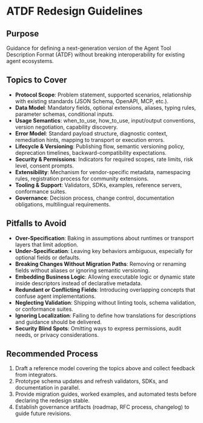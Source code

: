 # ATDF Redesign Guidelines

## Purpose
Guidance for defining a next-generation version of the Agent Tool Description Format (ATDF) without breaking interoperability for existing agent ecosystems.

## Topics to Cover
- **Protocol Scope**: Problem statement, supported scenarios, relationship with existing standards (JSON Schema, OpenAPI, MCP, etc.).
- **Data Model**: Mandatory fields, optional extensions, aliases, typing rules, parameter schemas, conditional inputs.
- **Usage Semantics**: when_to_use, how_to_use, input/output conventions, version negotiation, capability discovery.
- **Error Model**: Standard payload structure, diagnostic context, remediation hints, mapping to transport or execution errors.
- **Lifecycle & Versioning**: Publishing flow, semantic versioning policy, deprecation timelines, backward-compatibility expectations.
- **Security & Permissions**: Indicators for required scopes, rate limits, risk level, consent prompts.
- **Extensibility**: Mechanism for vendor-specific metadata, namespacing rules, registration process for community extensions.
- **Tooling & Support**: Validators, SDKs, examples, reference servers, conformance suites.
- **Governance**: Decision process, change control, documentation obligations, multilingual requirements.

## Pitfalls to Avoid
- **Over-Specification**: Baking in assumptions about runtimes or transport layers that limit adoption.
- **Under-Specification**: Leaving key behaviors ambiguous, especially for optional fields or defaults.
- **Breaking Changes Without Migration Paths**: Removing or renaming fields without aliases or ignoring semantic versioning.
- **Embedding Business Logic**: Allowing executable logic or dynamic state inside descriptors instead of declarative metadata.
- **Redundant or Conflicting Fields**: Introducing overlapping concepts that confuse agent implementations.
- **Neglecting Validation**: Shipping without linting tools, schema validation, or conformance suites.
- **Ignoring Localization**: Failing to define how translations for descriptions and guidance should be delivered.
- **Security Blind Spots**: Omitting ways to express permissions, audit needs, or privacy considerations.

## Recommended Process
1. Draft a reference model covering the topics above and collect feedback from integrators.
2. Prototype schema updates and refresh validators, SDKs, and documentation in parallel.
3. Provide migration guides, worked examples, and automated tests before declaring the redesign stable.
4. Establish governance artifacts (roadmap, RFC process, changelog) to guide future revisions.
